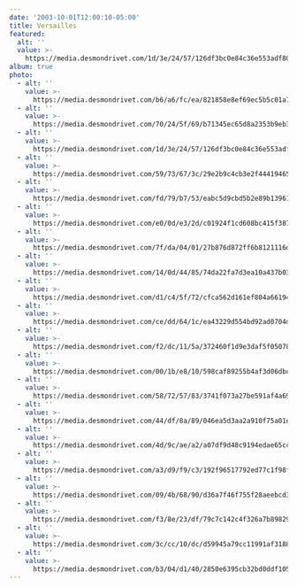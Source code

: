 ```yaml
---
date: '2003-10-01T12:00:10-05:00'
title: Versailles
featured:
  alt: ''
  value: >-
    https://media.desmondrivet.com/1d/3e/24/57/126df3bc0e84c36e553adf80c2fe68b1ada059c9ab3ef14b3e437a93.jpg
album: true
photo:
  - alt: ''
    value: >-
      https://media.desmondrivet.com/b6/a6/fc/ea/821858e8ef69ec5b5c01a711381b4d6d183a9332732de2c47a18db52.jpg
  - alt: ''
    value: >-
      https://media.desmondrivet.com/70/24/5f/69/b71345ec65d8a2353b9eb3940d845e865ea45d534d7e4c4f05a496a0.jpg
  - alt: ''
    value: >-
      https://media.desmondrivet.com/1d/3e/24/57/126df3bc0e84c36e553adf80c2fe68b1ada059c9ab3ef14b3e437a93.jpg
  - alt: ''
    value: >-
      https://media.desmondrivet.com/59/73/67/3c/29e2b9c4cb3e2f444194656fdef9edde5d1f6219ee920bc436673ac3.jpg
  - alt: ''
    value: >-
      https://media.desmondrivet.com/fd/79/b7/53/eabc5d9cbd5b2e89b139618d8102f0796ed403082cf785ea476c1e90.jpg
  - alt: ''
    value: >-
      https://media.desmondrivet.com/e0/0d/e3/2d/c01924f1cd608bc415f3876af3164e1102163822206547321b9be971.jpg
  - alt: ''
    value: >-
      https://media.desmondrivet.com/7f/da/04/01/27b876d872ff6b8121116ddfb9f1a96865d5ca4ec4b204738ca64bf7.jpg
  - alt: ''
    value: >-
      https://media.desmondrivet.com/14/0d/44/85/74da22fa7d3ea10a437b03603a5f6a19238d893c04346d99615e8833.jpg
  - alt: ''
    value: >-
      https://media.desmondrivet.com/d1/c4/5f/72/cfca562d161ef804a66194b9d89f5556e852975fa764942f63376f36.jpg
  - alt: ''
    value: >-
      https://media.desmondrivet.com/ce/dd/64/1c/ea43229d554bd92ad0704d7bda7b97dcd2a98555048b428eb5a77c80.jpg
  - alt: ''
    value: >-
      https://media.desmondrivet.com/f2/dc/11/5a/372460f1d9e3daf5f05078e7703b6725436668c6acf6dfa3f4a1d7c3.jpg
  - alt: ''
    value: >-
      https://media.desmondrivet.com/00/1b/e8/10/598caf89255b4af3d06dbce83e58b304d37dc476abe67b6fb2854585.jpg
  - alt: ''
    value: >-
      https://media.desmondrivet.com/58/72/57/83/3741f073a27be591af4a69e28c498f22b26853587d0c884c6d1fcda1.jpg
  - alt: ''
    value: >-
      https://media.desmondrivet.com/44/df/8a/89/046ea5d3aa2a910f75a01e8845ef22d56934ccdce755aaf1c840a096.jpg
  - alt: ''
    value: >-
      https://media.desmondrivet.com/4d/9c/ae/a2/a07df9d48c9194edae65cc0b7613630ab7a8256d35eb9c4e391cfb2a.jpg
  - alt: ''
    value: >-
      https://media.desmondrivet.com/a3/d9/f9/c3/192f96517792ed77c1f98fe65cab5be1649185ad120d788e0ad596ef.jpg
  - alt: ''
    value: >-
      https://media.desmondrivet.com/09/4b/68/90/d36a7f46f755f28aeebcd3bc839aeba5fdf3fd21b0025b0470d8de09.jpg
  - alt: ''
    value: >-
      https://media.desmondrivet.com/f3/8e/23/df/79c7c142c4f326a7b898294bd184d3dfdf6151920922bc1bc0efd540.jpg
  - alt: ''
    value: >-
      https://media.desmondrivet.com/3c/cc/10/dc/d59945a79cc11991af318844382b377a85637c34cb7f88bbb2ee4e3e.jpg
  - alt: ''
    value: >-
      https://media.desmondrivet.com/b3/04/d1/40/2850e6395cb32bd0ddf105381d0fd84da8610789b9dc40e7d3cf39b0.jpg
---
```


